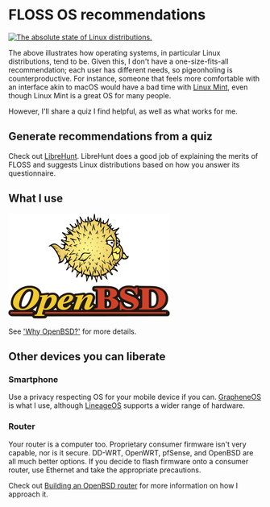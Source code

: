 # FLOSS OS recommendations

[![The absolute state of Linux
distributions.](/images/standards.png)](/images/standards.png)

The above illustrates how operating systems, in particular Linux
distributions, tend to be. Given this, I don't have a one-size-fits-all
recommendation; each user has different needs, so pigeonholing is
counterproductive. For instance, someone that feels more comfortable
with an interface akin to macOS would have a bad time with [Linux
Mint](https://www.linuxmint.com/download.php), even though Linux Mint is
a great OS for many people.

However, I'll share a quiz I find helpful, as well as what works for
me.

## Generate recommendations from a quiz

Check out [LibreHunt](https://librehunt.org/). LibreHunt does a good job
of explaining the merits of FLOSS and suggests Linux distributions based
on how you answer its questionnaire.

## What I use

[![The OpenBSD logo with the mascot, Puffy the pufferfish, above it.](/images/openbsd-logo.png "Puffy is one of my favorite mascots.")](/images/openbsd-logo.png)

See ['Why
OpenBSD?'](/why-openbsd.html) for more details.

## Other devices you can liberate

### Smartphone

Use a privacy respecting OS for your mobile device if you can.
[GrapheneOS](https://grapheneos.org/) is what I use, although
[LineageOS](https://www.lineageos.org/) supports a wider range of
hardware.

### Router

Your router is a computer too. Proprietary consumer firmware isn't very
capable, nor is it secure. DD-WRT, OpenWRT, pfSense, and OpenBSD are all
much better options. If you decide to flash firmware onto a consumer
router, use Ethernet and take the appropriate precautions.

Check out [Building an OpenBSD router](/openbsd-router.html) for more
information on how I approach it.
